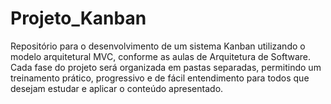 # Projeto_Kanban
Repositório para o desenvolvimento de um sistema Kanban utilizando o modelo arquitetural MVC, conforme as aulas de Arquitetura de Software. Cada fase do projeto será organizada em pastas separadas, permitindo um treinamento prático, progressivo e de fácil entendimento para todos que desejam estudar e aplicar o conteúdo apresentado.
